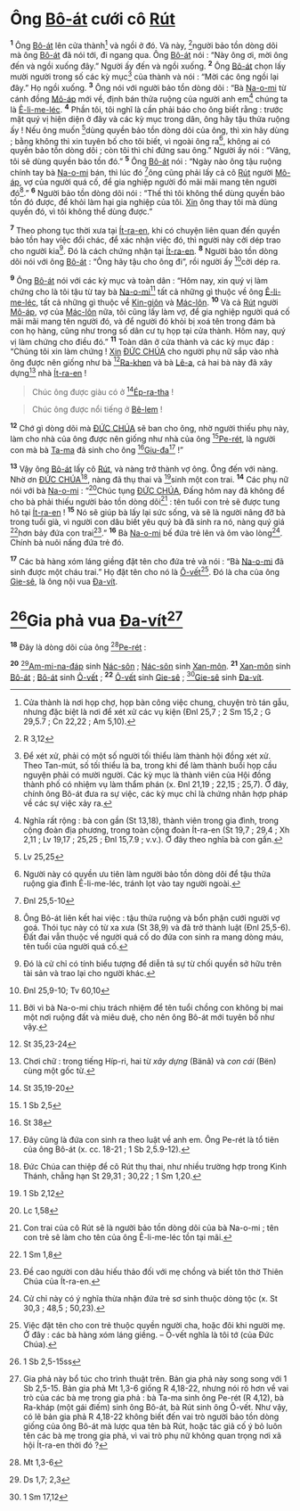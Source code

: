 # Ông [Bô-át]() cưới cô [Rút]()
<sup><b>1</b></sup> Ông [Bô-át]() lên cửa thành[^1] và ngồi ở đó. Và này, [^1*]người bảo tồn dòng dõi mà ông [Bô-át]() đã nói tới, đi ngang qua. Ông [Bô-át]() nói : “Này ông ơi, mời ông đến và ngồi xuống đây.” Người ấy đến và ngồi xuống. <sup><b>2</b></sup> Ông [Bô-át]() chọn lấy mười người trong số các kỳ mục[^2] của thành và nói : “Mời các ông ngồi lại đây.” Họ ngồi xuống. <sup><b>3</b></sup> Ông nói với người bảo tồn dòng dõi : “Bà [Na-o-mi]() từ cánh đồng [Mô-áp]() mới về, định bán thửa ruộng của người anh em[^3] chúng ta là [Ê-li-me-léc](). <sup><b>4</b></sup> Phần tôi, tôi nghĩ là cần phải báo cho ông biết rằng : trước mặt quý vị hiện diện ở đây và các kỳ mục trong dân, ông hãy tậu thửa ruộng ấy ! Nếu ông muốn [^2*]dùng quyền bảo tồn dòng dõi của ông, thì xin hãy dùng ; bằng không thì xin tuyên bố cho tôi biết, vì ngoài ông ra[^4], không ai có quyền bảo tồn dòng dõi ; còn tôi thì chỉ đứng sau ông.” Người ấy nói : “Vâng, tôi sẽ dùng quyền bảo tồn đó.” <sup><b>5</b></sup> Ông [Bô-át]() nói : “Ngày nào ông tậu ruộng chính tay bà [Na-o-mi]() bán, thì lúc đó [^3*]ông cũng phải lấy cả cô [Rút]() người [Mô-áp](), vợ của người quá cố, để gia nghiệp người đó mãi mãi mang tên người đó[^5].” <sup><b>6</b></sup> Người bảo tồn dòng dõi nói : “Thế thì tôi không thể dùng quyền bảo tồn đó được, để khỏi làm hại gia nghiệp của tôi. [Xin]() ông thay tôi mà dùng quyền đó, vì tôi không thể dùng được.”

<sup><b>7</b></sup> Theo phong tục thời xưa tại [Ít-ra-en](), khi có chuyện liên quan đến quyền bảo tồn hay việc đổi chác, để xác nhận việc đó, thì người này cởi dép trao cho người kia[^6]. Đó là cách chứng nhận tại [Ít-ra-en](). <sup><b>8</b></sup> Người bảo tồn dòng dõi nói với ông [Bô-át]() : “Ông hãy tậu cho ông đi”, rồi người ấy [^4*]cởi dép ra.

<sup><b>9</b></sup> Ông [Bô-át]() nói với các kỳ mục và toàn dân : “Hôm nay, xin quý vị làm chứng cho là tôi tậu từ tay bà [Na-o-mi]()[^7] tất cả những gì thuộc về ông [Ê-li-me-léc](), tất cả những gì thuộc về [Kin-giôn]() và [Mác-lôn](). <sup><b>10</b></sup> Và cả [Rút]() người [Mô-áp](), vợ của [Mác-lôn]() nữa, tôi cũng lấy làm vợ, để gia nghiệp người quá cố mãi mãi mang tên người đó, và để người đó khỏi bị xoá tên trong đám bà con họ hàng, cũng như trong số dân cư tụ họp tại cửa thành. Hôm nay, quý vị làm chứng cho điều đó.” <sup><b>11</b></sup> Toàn dân ở cửa thành và các kỳ mục đáp : “Chúng tôi xin làm chứng ! [Xin]() [ĐỨC CHÚA]() cho người phụ nữ sắp vào nhà ông được nên giống như bà [^5*][Ra-khen]() và bà [Lê-a](), cả hai bà này đã xây dựng[^8] nhà [Ít-ra-en]() !


> Chúc ông được giàu có ở [^6*][Ép-ra-tha]() !
>


> Chúc ông được nổi tiếng ở [Bê-lem]() !
>

<sup><b>12</b></sup> Chớ gì dòng dõi mà [ĐỨC CHÚA]() sẽ ban cho ông, nhờ người thiếu phụ này, làm cho nhà của ông được nên giống như nhà của ông [^7*][Pe-rét](), là người con mà bà [Ta-ma]() đã sinh cho ông [^8*][Giu-đa]()[^9] !”

<sup><b>13</b></sup> Vậy ông [Bô-át]() lấy cô [Rút](), và nàng trở thành vợ ông. Ông đến với nàng. Nhờ ơn [ĐỨC CHÚA]()[^10], nàng đã thụ thai và [^9*]sinh một con trai. <sup><b>14</b></sup> Các phụ nữ nói với bà [Na-o-mi]() : “[^10*]Chúc tụng [ĐỨC CHÚA](), Đấng hôm nay đã không để cho bà phải thiếu người bảo tồn dòng dõi[^11] : tên tuổi con trẻ sẽ được tung hô tại [Ít-ra-en]() ! <sup><b>15</b></sup> Nó sẽ giúp bà lấy lại sức sống, và sẽ là người nâng đỡ bà trong tuổi già, vì người con dâu biết yêu quý bà đã sinh ra nó, nàng quý giá [^11*]hơn bảy đứa con trai[^12].” <sup><b>16</b></sup> Bà [Na-o-mi]() bế đứa trẻ lên và ôm vào lòng[^13]. Chính bà nuôi nấng đứa trẻ đó.

<sup><b>17</b></sup> Các bà hàng xóm láng giềng đặt tên cho đứa trẻ và nói : “Bà [Na-o-mi]() đã sinh được một cháu trai.” Họ đặt tên cho nó là [Ô-vết]()[^14]. Đó là cha của ông [Gie-sê](), là ông nội vua [Đa-vít]().


# [^12*]Gia phả vua [Đa-vít]()[^15]
<sup><b>18</b></sup> Đây là dòng dõi của ông [^13*][Pe-rét]() :

<sup><b>20</b></sup> [^15*][Am-mi-na-đáp]() sinh [Nác-sôn]() ; [Nác-sôn]() sinh [Xan-môn](). <sup><b>21</b></sup> [Xan-môn]() sinh [Bô-át]() ; [Bô-át]() sinh [Ô-vết]() ; <sup><b>22</b></sup> [Ô-vết]() sinh [Gie-sê]() ; [^16*][Gie-sê]() sinh [Đa-vít]().

[^1]: Cửa thành là nơi họp chợ, họp bàn công việc chung, chuyện trò tán gẫu, nhưng đặc biệt là nơi để xét xử các vụ kiện (Đnl 25,7 ; 2 Sm 15,2 ; G 29,5.7 ; Cn 22,22 ; Am 5,10).
[^2]: Để xét xử, phải có một số người tối thiểu làm thành hội đồng xét xử. Theo Tan-mút, số tối thiểu là ba, trong khi để làm thành buổi họp cầu nguyện phải có mười người. Các kỳ mục là thành viên của Hội đồng thành phố có nhiệm vụ làm thẩm phán (x. Đnl 21,19 ; 22,15 ; 25,7). Ở đây, chính ông Bô-át đưa ra sự việc, các kỳ mục chỉ là chứng nhân hợp pháp về các sự việc xảy ra.
[^3]: Nghĩa rất rộng : bà con gần (St 13,18), thành viên trong gia đình, trong cộng đoàn địa phương, trong toàn cộng đoàn Ít-ra-en (St 19,7 ; 29,4 ; Xh 2,11 ; Lv 19,17 ; 25,25 ; Đnl 15,7.9 ; v.v.). Ở đây theo nghĩa bà con gần.
[^4]: Người này có quyền ưu tiên làm người bảo tồn dòng dõi để tậu thửa ruộng gia đình Ê-li-me-léc, tránh lọt vào tay người ngoài.
[^5]: Ông Bô-át liên kết hai việc : tậu thửa ruộng và bổn phận cưới người vợ goá. Thói tục này có từ xa xưa (St 38,9) và đã trở thành luật (Đnl 25,5-6). Đất đai vẫn thuộc về người quá cố do đứa con sinh ra mang dòng máu, tên tuổi của người quá cố.
[^6]: Đó là cử chỉ có tính biểu tượng để diễn tả sự từ chối quyền sở hữu trên tài sản và trao lại cho người khác.
[^7]: Bởi vì bà Na-o-mi chịu trách nhiệm để tên tuổi chồng con không bị mai một nơi ruộng đất và miêu duệ, cho nên ông Bô-át mới tuyên bố như vậy.
[^8]: Chơi chữ : trong tiếng Híp-ri, hai từ *xây dựng* (Bänâ) và *con cái* (Bën) cùng một gốc từ.
[^9]: Đây cũng là đứa con sinh ra theo luật về anh em. Ông Pe-rét là tổ tiên của ông Bô-át (x. cc. 18-21 ; 1 Sb 2,5.9-12).
[^10]: Đức Chúa can thiệp để cô Rút thụ thai, như nhiều trường hợp trong Kinh Thánh, chẳng hạn St 29,31 ; 30,22 ; 1 Sm 1,20.
[^11]: Con trai của cô Rút sẽ là người bảo tồn dòng dõi của bà Na-o-mi ; tên con trẻ sẽ làm cho tên của ông Ê-li-me-léc tồn tại mãi.
[^12]: Đề cao người con dâu hiếu thảo đối với mẹ chồng và biết tôn thờ Thiên Chúa của Ít-ra-en.
[^13]: Cử chỉ này có ý nghĩa thừa nhận đứa trẻ sơ sinh thuộc dòng tộc (x. St 30,3 ; 48,5 ; 50,23).
[^14]: Việc đặt tên cho con trẻ thuộc quyền người cha, hoặc đôi khi người mẹ. Ở đây : các bà hàng xóm láng giềng. – Ô-vết nghĩa là tôi tớ (của Đức Chúa).
[^15]: Gia phả này bổ túc cho trình thuật trên. Bản gia phả này song song với 1 Sb 2,5-15. Bản gia phả Mt 1,3-6 giống R 4,18-22, nhưng nói rõ hơn về vai trò của các bà mẹ trong gia phả : bà Ta-ma sinh ông Pe-rét (R 4,12), bà Ra-kháp (một gái điếm) sinh ông Bô-át, bà Rút sinh ông Ô-vết. Như vậy, có lẽ bản gia phả R 4,18-22 không biết đến vai trò người bảo tồn dòng giống của ông Bô-át mà lược qua tên bà Rút, hoặc tác giả cố ý bỏ luôn tên các bà mẹ trong gia phả, vì vai trò phụ nữ không quan trọng nơi xã hội Ít-ra-en thời đó ?
[^1*]: R 3,12
[^2*]: Lv 25,25
[^3*]: Đnl 25,5-10
[^4*]: Đnl 25,9-10; Tv 60,10
[^5*]: St 35,23-24
[^6*]: St 35,19-20
[^7*]: 1 Sb 2,5
[^8*]: St 38
[^9*]: 1 Sb 2,12
[^10*]: Lc 1,58
[^11*]: 1 Sm 1,8
[^12*]: 1 Sb 2,5-15ss
[^13*]: Mt 1,3-6
[^15*]: Ds 1,7; 2,3
[^16*]: 1 Sm 17,12